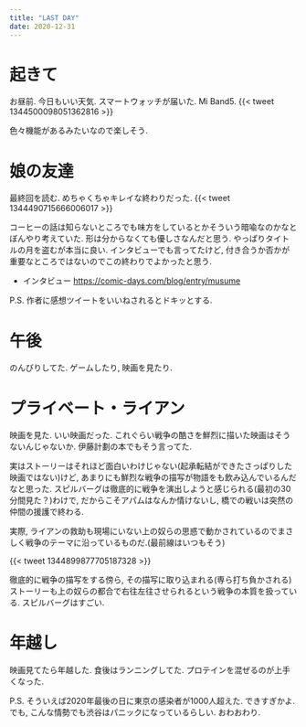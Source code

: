 ```yaml
---
title: "LAST DAY"
date: 2020-12-31
---
```


# 起きて
お昼前. 今日もいい天気. スマートウォッチが届いた. Mi Band5.
{{< tweet 1344500098051362816 >}}

色々機能があるみたいなので楽しそう.

# 娘の友達
最終回を読む. めちゃくちゃキレイな終わりだった.
{{< tweet 1344490715666006017 >}}

コーヒーの話は知らないところでも味方をしているとかそういう暗喩なのかなとぼんやり考えていた. 形は分からなくても優しさなんだと思う. やっぱりタイトルの月を盗むが本当に良い. インタビューでも言ってたけど, 付き合うか否かが重要なところではないのでこの終わりでよかったと思う.

- インタビュー https://comic-days.com/blog/entry/musume

P.S. 作者に感想ツイートをいいねされるとドキッとする.

# 午後
のんびりしてた. ゲームしたり, 映画を見たり.

# プライベート・ライアン
映画を見た. いい映画だった. これぐらい戦争の酷さを鮮烈に描いた映画はそうないんじゃないか. 伊藤計劃の本でもそう言ってた.

実はストーリーはそれほど面白いわけじゃない(起承転結ができたさっぱりした映画ではない)けど, あまりにも鮮烈な戦争の描写が物語をも飲み込んでいるんだなと思った. スピルバーグは徹底的に戦争を演出しようと感じられる(最初の30分間見た？)わけで, だからこそアパムはなんか情けないし, 橋での戦いは突然の仲間の援護で終わる.

実際, ライアンの救助も現場にいない上の奴らの思惑で動かされているのでまさしく戦争のテーマに沿っているものだ.(最前線はいつもそう)

{{< tweet 1344899877705187328 >}}

徹底的に戦争の描写をする傍ら, その描写に取り込まれる(専ら打ち負かされる)ストーリーも上の奴らの都合で右往左往させられるという戦争の本質を扱っている. スピルバーグはすごい.

# 年越し
映画見てたら年越した. 食後はランニングしてた. プロテインを混ぜるのが上手くなった.

P.S. そういえば2020年最後の日に東京の感染者が1000人超えた. できすぎかよ. でも, こんな情勢でも渋谷はパニックになっているらしい. おわおわり.